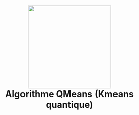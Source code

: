 <h1 align="center">
  <img src="https://github.com/antonin-lfv/QMeans/assets/63207451/79c11b83-111e-4f70-baf2-6b4246789d3d" width="260">
	<br>
  Algorithme QMeans (Kmeans quantique)
</h1>
